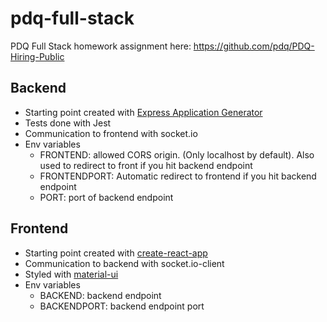 # pdq-full-stack

PDQ Full Stack homework assignment here: https://github.com/pdq/PDQ-Hiring-Public

## Backend

- Starting point created with [Express Application Generator](https://expressjs.com/en/starter/generator.html)
- Tests done with Jest
- Communication to frontend with socket.io
- Env variables
  - FRONTEND: allowed CORS origin. (Only localhost by default). Also used to redirect to front if you hit backend endpoint
  - FRONTENDPORT: Automatic redirect to frontend if you hit backend endpoint
  - PORT: port of backend endpoint

## Frontend

- Starting point created with [create-react-app](https://github.com/facebook/create-react-app)
- Communication to backend with socket.io-client
- Styled with [material-ui](https://material-ui.com/)
- Env variables
  - BACKEND: backend endpoint
  - BACKENDPORT: backend endpoint port

